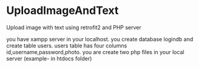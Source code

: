 # UploadImageAndText
Upload image with text using retrofit2 and PHP server

you have xampp server in your localhost.
you create database logindb and create table users.
users table has four columns id,username,password,photo.
you are create two php files in your local server (example- in htdocs folder)
